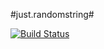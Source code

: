 #just.randomstring#

[![Build Status](https://travis-ci.org/kopipejst/just.randomstring.png)](https://travis-ci.org/kopipejst/just.randomstring)